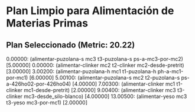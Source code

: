 # Plan Limpio para Alimentación de Materias Primas

## Plan Seleccionado (Metric: 20.22)

0.00000: (alimentar-puzolana-s mc3 t3-puzolana-s ps-a-mc3-por-mc2) [5.00000]
0.00000: (alimentar-clinker mc2 t2-clinker mc2-desde-pretrit) [3.00000]
3.00200: (alimentar-puzolana-h mc1 t1-puzolana-h ph-a-mc1-por-mc1) [6.00000]
5.00100: (alimentar-puzolana-s mc2 t2-puzolana-s ps-a-426ho02-por-426ho04) [4.00000]
7.00300: (alimentar-clinker mc1 t1-clinker mc1-desde-pretrit) [2.00000]
9.00400: (alimentar-clinker mc3 t3-clinker mc3-desde_silo-blanco) [4.00000]
13.00500: (alimentar-yeso mc3 t3-yeso mc3-por-mc1) [2.00000]